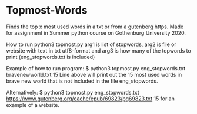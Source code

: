 # Topmost-Words
Finds the top x most used words in a txt or from a gutenberg https. Made for assignment in Summer python course on Gothenburg University 2020.

How to run
python3 topmost.py <arg1> <arg2> <arg3>
arg1 is list of stopwords, arg2 is file or website with text in txt utf8-format and arg3 is how many of the topwords to print
(eng_stopwords.txt is included)

Example of how to run program:
$ python3 topmost.py eng_stopwords.txt bravenewworld.txt 15
Line above will print out the 15 most used words in brave new world that is not included in the file eng_stopwords.
  
Alternatively:
$ python3 topmost.py eng_stopwords.txt https://www.gutenberg.org/cache/epub/69823/pg69823.txt 15
for an example of a website.
